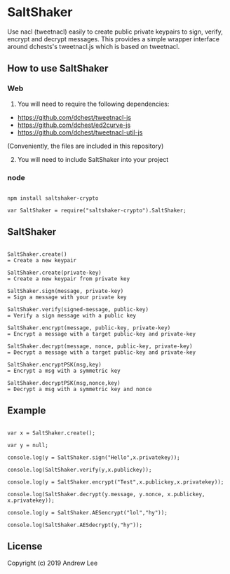 # SaltShaker

Use nacl (tweetnacl) easily to create public private keypairs to sign, verify, encrypt and decrypt messages.  This provides 
a simple wrapper interface around dchests's tweetnacl.js which is based on tweetnacl.

## How to use SaltShaker
### Web
1. You will need to require the following dependencies:
- https://github.com/dchest/tweetnacl-js
- https://github.com/dchest/ed2curve-js
- https://github.com/dchest/tweetnacl-util-js

(Conveniently, the files are included in this repository)

2. You will need to include SaltShaker into your project

### node
```

npm install saltshaker-crypto

var SaltShaker = require("saltshaker-crypto").SaltShaker;

```

## SaltShaker

```

SaltShaker.create()
= Create a new keypair

SaltShaker.create(private-key)
= Create a new keypair from private key

SaltShaker.sign(message, private-key)
= Sign a message with your private key

SaltShaker.verify(signed-message, public-key)
= Verify a sign message with a public key

SaltShaker.encrypt(message, public-key, private-key)
= Encrypt a message with a target public-key and private-key

SaltShaker.decrypt(message, nonce, public-key, private-key)
= Decrypt a message with a target public-key and private-key

SaltShaker.encryptPSK(msg,key)
= Encrypt a msg with a symmetric key

SaltShaker.decryptPSK(msg,nonce,key)
= Decrypt a msg with a symmetric key and nonce

```

## Example

```

var x = SaltShaker.create();

var y = null;

console.log(y = SaltShaker.sign("Hello",x.privatekey));

console.log(SaltShaker.verify(y,x.publickey));

console.log(y = SaltShaker.encrypt("Test",x.publickey,x.privatekey));

console.log(SaltShaker.decrypt(y.message, y.nonce, x.publickey, x.privatekey));

console.log(y = SaltShaker.AESencrypt("lol","hy"));

console.log(SaltShaker.AESdecrypt(y,"hy"));

```

## License

Copyright (c) 2019 Andrew Lee


